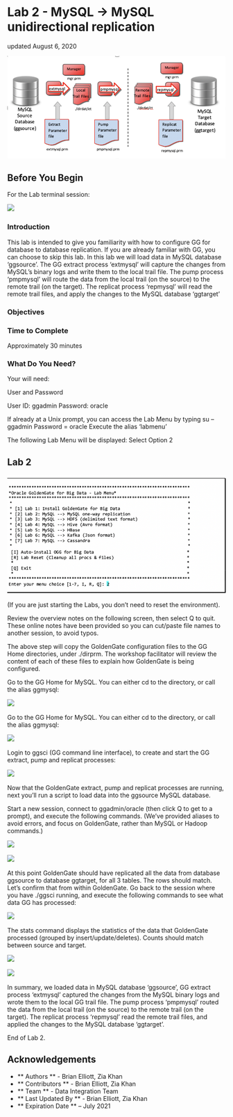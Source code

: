 # Lab 2 -  MySQL  -> MySQL unidirectional replication
updated August 6, 2020

![](images/200/image200_1.png)

## Before You Begin
For the Lab terminal session:

![](images/200/Lab2Menu.png)

### Introduction

This lab is intended to give you familiarity with how to configure GG for database to database replication. If you are already familiar with GG, you can choose to skip this lab.
In this lab we will load data in MySQL database ‘ggsource’. The GG extract process ‘extmysql’ will
capture the changes from MySQL’s binary logs and write them to the local trail file. The pump process
‘pmpmysql’ will route the data from the local trail (on the source) to the remote trail (on the target). The replicat process ‘repmysql’ will read the remote trail files, and apply the changes to the MySQL database ‘ggtarget’



### Objectives
  

### Time to Complete
Approximately 30 minutes

### What Do You Need?
Your will need:

User and Password

User ID: ggadmin
Password: oracle

If already at a Unix prompt, you can access the Lab Menu by typing
su – ggadmin
Password = oracle
Execute the alias ‘labmenu’

The following Lab Menu will be displayed:
Select Option 2

## Lab 2
![](images/200/image201_1.png)

(If you are just starting the Labs, you don’t need to reset the environment).

Review the overview notes on the following screen, then select Q to quit. These online notes have been provided so you can cut/paste file names to another session, to avoid typos.


The above step will copy the GoldenGate configuration files to the GG Home directories, under ./dirprm. The workshop facilitator will review the content of each of these files to explain how GoldenGate is being configured.

Go to the GG Home for MySQL. You can either cd to the directory, or call the alias ggmysql:

![](images/200/image2xx_1.png)

Go to the GG Home for MySQL. You can either cd to the directory, or call the alias ggmysql:

![](images/200/image2xx_1.png)

Login to ggsci (GG command line interface), to create and start the GG extract, pump and replicat
processes:

![](images/200/image2xx_1.png)

Now that the GoldenGate extract, pump and replicat processes are running, next you’ll run a script to load data into the ggsource MySQL database.

Start a new session, connect to ggadmin/oracle (then click Q to get to a prompt), and execute the following commands. (We’ve provided aliases to avoid errors, and focus on GoldenGate, rather than MySQL or Hadoop commands.)

![](images/200/image2xx_1.png)

![](images/200/image2xx_1.png)

At this point GoldenGate should have replicated all the data from database ggsource to database
ggtarget, for all 3 tables. The rows should match. Let’s confirm that from within GoldenGate. Go back to the session where you have ./ggsci running, and execute the following commands to see what data GG has processed:


![](images/200/image2xx_1.png)

The stats command displays the statistics of the data that GoldenGate processed (grouped by insert/update/deletes). Counts should match between source and target.

![](images/200/image2xx_1.png)

![](images/200/image2xx_1.png)

In summary, we loaded data in MySQL database ‘ggsource’, GG extract process ‘extmysql’ captured the changes from the MySQL binary logs and wrote them to the local GG trail file. The pump process
‘pmpmysql’ routed the data from the local trail (on the source) to the remote trail (on the target). The replicat process ‘repmysql’ read the remote trail files, and applied the changes to the MySQL database ‘ggtarget’.


End of Lab 2.

## Acknowledgements

 - ** Authors ** - Brian Elliott, Zia Khan
 - ** Contributors ** - Brian Elliott, Zia Khan
 - ** Team ** - Data Integration Team
 - ** Last Updated By ** - Brian Elliott, Zia Khan
 - ** Expiration Date ** – July 2021


